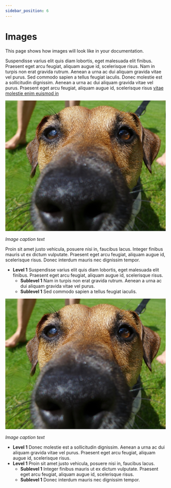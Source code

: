 ```yaml
---
sidebar_position: 6
---
```


# Images

This page shows how images will look like in your documentation.

Suspendisse varius elit quis diam lobortis, eget malesuada elit finibus. Praesent eget arcu feugiat, aliquam augue id, scelerisque risus. Nam in turpis non erat gravida rutrum. Aenean a urna ac dui aliquam gravida vitae vel purus. Sed commodo sapien a tellus feugiat iaculis. Donec molestie est a sollicitudin dignissim. Aenean a urna ac dui aliquam gravida vitae vel purus. Praesent eget arcu feugiat, aliquam augue id, scelerisque risus [vitae molestie enim euismod in](https://docusaurus.io/docs/api/themes/configuration#navbar-logo)

![boop the snoot](../../static/img/P1030266small.JPG)

*Image caption text*

Proin sit amet justo vehicula, posuere nisi in, faucibus lacus. Integer finibus mauris ut ex dictum vulputate. Praesent eget arcu feugiat, aliquam augue id, scelerisque risus. Donec interdum mauris nec dignissim tempor.


- **Level 1** Suspendisse varius elit quis diam lobortis, eget malesuada elit finibus. Praesent eget arcu feugiat, aliquam augue id, scelerisque risus.
    - **Sublevel 1** Nam in turpis non erat gravida rutrum. Aenean a urna ac dui aliquam gravida vitae vel purus.
    - **Sublevel 1** Sed commodo sapien a tellus feugiat iaculis.

![boop the snoot](../../static/img/P1030266small.JPG)

*Image caption text*

- **Level 1** Donec molestie est a sollicitudin dignissim. Aenean a urna ac dui aliquam gravida vitae vel purus. Praesent eget arcu feugiat, aliquam augue id, scelerisque risus.
- **Level 1** Proin sit amet justo vehicula, posuere nisi in, faucibus lacus.
    - **Sublevel 1** Integer finibus mauris ut ex dictum vulputate. Praesent eget arcu feugiat, aliquam augue id, scelerisque risus.
    - **Sublevel 1** Donec interdum mauris nec dignissim tempor.